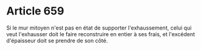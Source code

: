 # Article 659

Si le mur mitoyen n'est pas en état de supporter l'exhaussement, celui qui veut l'exhausser doit le faire reconstruire en entier à ses frais, et l'excédent d'épaisseur doit se prendre de son côté.